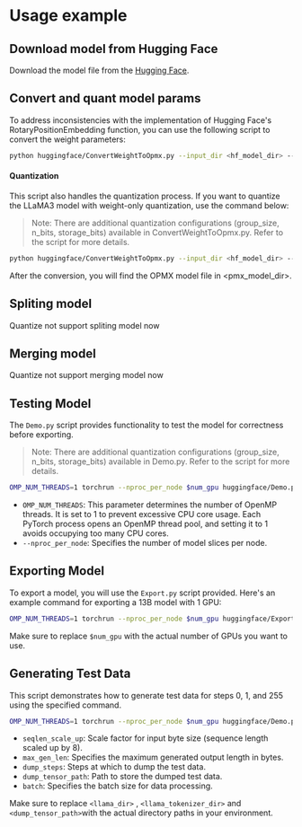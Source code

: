 # Usage example

## Download model from Hugging Face

Download the model file from the [Hugging Face](https://huggingface.co/models).

## Convert and quant model params

To address inconsistencies with the implementation of Hugging Face's RotaryPositionEmbedding function, you can use the following script to convert the weight parameters:
```bash
python huggingface/ConvertWeightToOpmx.py --input_dir <hf_model_dir> --output_dir <pmx_model_dir>
```
#### Quantization
This script also handles the quantization process. If you want to quantize the LLaMA3 model with weight-only quantization, use the command below:

> Note: There are additional quantization configurations (group_size, n_bits, storage_bits) available in ConvertWeightToOpmx.py. Refer to the script for more details.

```bash
python huggingface/ConvertWeightToOpmx.py --input_dir <hf_model_dir> --output_dir <pmx_model_dir> --quant True 
```
After the conversion, you will find the OPMX model file in <pmx_model_dir>.

## Spliting model

Quantize not support spliting model now

## Merging model

Quantize not support merging model now

## Testing Model

The `Demo.py` script provides functionality to test the model for correctness before exporting.

> Note: There are additional quantization configurations (group_size, n_bits, storage_bits) available in Demo.py. Refer to the script for more details.

```bash
OMP_NUM_THREADS=1 torchrun --nproc_per_node $num_gpu huggingface/Demo.py --ckpt_dir <llama_dir> --tokenizer_path <llama_tokenizer_dir>/tokenizer.model --fused_qkv 1 --fused_kvcache 1 --auto_causal 1 --quantized_cache 1 --dynamic_batching 1 --quant_data_type "int4" --quant_method "weight_only" --quant_axis 1 --group_size 128 --storage_bits 32
```

- `OMP_NUM_THREADS`: This parameter determines the number of OpenMP threads. It is set to 1 to prevent excessive CPU core usage. Each PyTorch process opens an OpenMP thread pool, and setting it to 1 avoids occupying too many CPU cores.
- `--nproc_per_node`: Specifies the number of model slices per node.

## Exporting Model

To export a model, you will use the `Export.py` script provided. Here's an example command for exporting a 13B model with 1 GPU:

```bash
OMP_NUM_THREADS=1 torchrun --nproc_per_node $num_gpu huggingface/Export.py --ckpt_dir <llama_dir> --tokenizer_path <llama_tokenizer_dir>/tokenizer.model --fused_qkv 1 --fused_kvcache 1 --auto_causal 1 --quantized_cache 1 --dynamic_batching 1 --quant_data_type "int4" --quant_method "weight_only" --quant_axis 1 --group_size 128 --storage_bits 32 --export_path <export_dir>
```

Make sure to replace `$num_gpu` with the actual number of GPUs you want to use.

## Generating Test Data

This script demonstrates how to generate test data for steps 0, 1, and 255 using the specified command.

```bash
OMP_NUM_THREADS=1 torchrun --nproc_per_node $num_gpu huggingface/Demo.py --ckpt_dir <llama_dir> --tokenizer_path <llama_tokenizer_dir>/tokenizer.model --fused_qkv 1 --fused_kvcache 1 --auto_causal 1 --quantized_cache 1 --dynamic_batching 1 --seqlen_scale_up 1 --max_gen_len 256 --dump_steps 0,1,255 --dump_tensor_path <dump_dir>  --batch 1 --quant_data_type "int4" --quant_method "weight_only" --quant_axis 1 --group_size 128 --storage_bits 32
```

- `seqlen_scale_up`: Scale factor for input byte size (sequence length scaled up by 8).
- `max_gen_len`: Specifies the maximum generated output length in bytes.
- `dump_steps`: Steps at which to dump the test data.
- `dump_tensor_path`: Path to store the dumped test data.
- `batch`: Specifies the batch size for data processing.

Make sure to replace `<llama_dir>` , `<llama_tokenizer_dir>` and `<dump_tensor_path>`with the actual directory paths in your environment.

